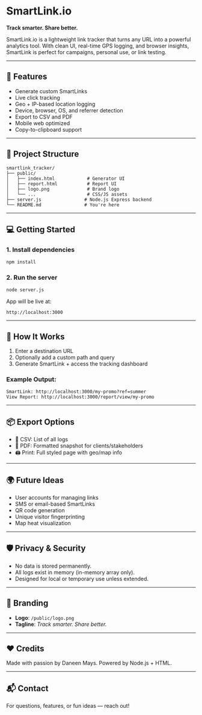 # SmartLink.io

**Track smarter. Share better.**

SmartLink.io is a lightweight link tracker that turns any URL into a powerful analytics tool. With clean UI, real-time GPS logging, and browser insights, SmartLink is perfect for campaigns, personal use, or link testing.

---

## 🚀 Features
- Generate custom SmartLinks
- Live click tracking
- Geo + IP-based location logging
- Device, browser, OS, and referrer detection
- Export to CSV and PDF
- Mobile web optimized
- Copy-to-clipboard support

---

## 📂 Project Structure

```
smartlink_tracker/
├── public/
│   ├── index.html            # Generator UI
│   ├── report.html           # Report UI
│   ├── logo.png              # Brand logo
│   └── ...                   # CSS/JS assets
├── server.js                # Node.js Express backend
└── README.md                # You're here
```

---

## 💻 Getting Started

### 1. Install dependencies
```bash
npm install
```

### 2. Run the server
```bash
node server.js
```

App will be live at:
```
http://localhost:3000
```

---

## 🔗 How It Works
1. Enter a destination URL
2. Optionally add a custom path and query
3. Generate SmartLink + access the tracking dashboard

### Example Output:
```
SmartLink: http://localhost:3000/my-promo?ref=summer
View Report: http://localhost:3000/report/view/my-promo
```

---

## 📦 Export Options
- 📄 CSV: List of all logs
- 🧾 PDF: Formatted snapshot for clients/stakeholders
- 🖨️ Print: Full styled page with geo/map info

---

## 🌍 Future Ideas
- User accounts for managing links
- SMS or email-based SmartLinks
- QR code generation
- Unique visitor fingerprinting
- Map heat visualization

---

## 🛡️ Privacy & Security
- No data is stored permanently.
- All logs exist in memory (in-memory array only).
- Designed for local or temporary use unless extended.

---

## 🧠 Branding
- **Logo**: `/public/logo.png`
- **Tagline**: *Track smarter. Share better.*

---

## ❤️ Credits
Made with passion by Daneen Mays. Powered by Node.js + HTML.

---

## 📬 Contact
For questions, features, or fun ideas — reach out!

